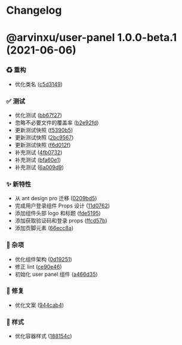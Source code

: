 # Changelog

# @arvinxu/user-panel 1.0.0-beta.1 (2021-06-06)


### ♻ 重构

* 优化类名 ([c5d3149](https://github.com/arvinxx/components/commit/c5d3149))


### ✅ 测试

* 优化测试 ([bb67f27](https://github.com/arvinxx/components/commit/bb67f27))
* 忽略不必要文件的覆盖率 ([b2e92fd](https://github.com/arvinxx/components/commit/b2e92fd))
* 更新测试快照 ([f5390b5](https://github.com/arvinxx/components/commit/f5390b5))
* 更新测试快照 ([2bc9567](https://github.com/arvinxx/components/commit/2bc9567))
* 更新测试快照 ([f6d012f](https://github.com/arvinxx/components/commit/f6d012f))
* 补充测试 ([4fb0732](https://github.com/arvinxx/components/commit/4fb0732))
* 补充测试 ([bfa60e1](https://github.com/arvinxx/components/commit/bfa60e1))
* 补充测试 ([6a009d9](https://github.com/arvinxx/components/commit/6a009d9))


### ✨ 新特性

* 从 ant design pro 迁移 ([0209bd5](https://github.com/arvinxx/components/commit/0209bd5))
* 完成用户登录组件 Props 设计 ([11d0762](https://github.com/arvinxx/components/commit/11d0762))
* 添加组件头部 logo 和标题 ([fde5195](https://github.com/arvinxx/components/commit/fde5195))
* 添加获取验证码和登录 props ([ffcd57b](https://github.com/arvinxx/components/commit/ffcd57b))
* 添加页脚元素 ([66ecc8a](https://github.com/arvinxx/components/commit/66ecc8a))


### 🎫 杂项

* 优化组件架构 ([0d19251](https://github.com/arvinxx/components/commit/0d19251))
* 修正 lint ([ce90e46](https://github.com/arvinxx/components/commit/ce90e46))
* 初始化 user panel 组件 ([a466d35](https://github.com/arvinxx/components/commit/a466d35))


### 🐛 修复

* 优化文案 ([944cab4](https://github.com/arvinxx/components/commit/944cab4))


### 💄 样式

* 优化容器样式 ([188154c](https://github.com/arvinxx/components/commit/188154c))
